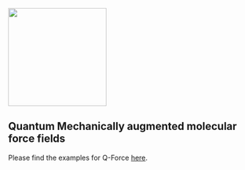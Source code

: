 <img src="https://i.imgur.com/jZG5MNO.jpg" height="200">

## **Q**uantum Mechanically augmented molecular **force** fields

Please find the examples for Q-Force [here](https://github.com/selimsami/qforce_examples).


